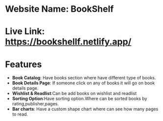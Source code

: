 # Website Name: BookShelf

# Live Link: https://bookshellf.netlify.app/

# Features

- **Book Catalog**: Have books section where have different type of books.
- **Book Details Page**: If someone click on any of books it will go on book details page.
- **Wishlist & Readlist**:Can be add books on wishlist and readlist
- **Sorting Option**:Have sorting option.Where can be sorted books by rating,publisher,pages.
- **Bar charts**: Have a custom shape chart where can see how many pages to read.

